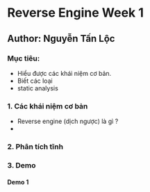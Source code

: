 # Reverse Engine Week 1
## Author: Nguyễn Tấn Lộc
### Mục tiêu:
- Hiểu được các khái niệm cơ bản.
- Biết các loại
- static analysis

### 1. Các khái niệm cơ bản
- Reverse engine (dịch ngược) là gì ?
- 

### 2. Phân tích tĩnh

### 3. Demo
#### Demo 1
